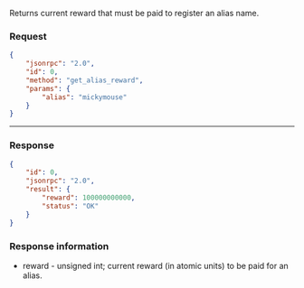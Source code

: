 Returns current reward that must be paid to register an alias name.

### Request

```json
{
	"jsonrpc": "2.0",
	"id": 0,
	"method": "get_alias_reward",
	"params": {
		"alias": "mickymouse"
	}
}
```

---

### Response

```json
{
	"id": 0,
	"jsonrpc": "2.0",
	"result": {
		"reward": 100000000000,
		"status": "OK"
	}
}
```

### Response information

- reward - unsigned int; current reward (in atomic units) to be paid for an alias.